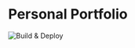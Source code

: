# Personal Portfolio 
![Build & Deploy](https://github.com/iajaykarthick/personal-portfolio/actions/workflows/main.yml/badge.svg)
